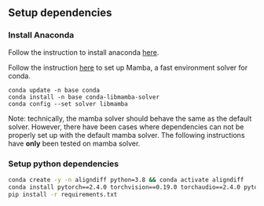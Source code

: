 ## Setup dependencies

### Install Anaconda

Follow the instruction to install anaconda [here](https://www.anaconda.com/download).

Follow the instruction [here](https://www.anaconda.com/blog/a-faster-conda-for-a-growing-community) to set up Mamba, a fast environment solver for conda.

```
conda update -n base conda
conda install -n base conda-libmamba-solver
conda config --set solver libmamba
```

Note: technically, the mamba solver should behave the same as the default solver. However, there have been cases where dependencies
can not be properly set up with the default mamba solver. The following instructions have **only** been tested on mamba solver.

### Setup python dependencies

```bash
conda create -y -n aligndiff python=3.8 && conda activate aligndiff
conda install pytorch==2.4.0 torchvision==0.19.0 torchaudio==2.4.0 pytorch-cuda=11.8 -c pytorch -c nvidia
pip install -r requirements.txt
```
